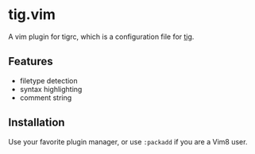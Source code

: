# tig.vim

A vim plugin for tigrc, which is a configuration file for [tig](https://github.com/jonas/tig).

## Features

- filetype detection
- syntax highlighting
- comment string

## Installation

Use your favorite plugin manager, or use `:packadd` if you are a Vim8 user.
